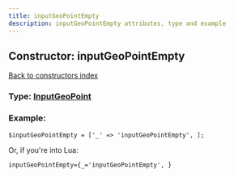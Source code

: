 ```yaml
---
title: inputGeoPointEmpty
description: inputGeoPointEmpty attributes, type and example
---
```

## Constructor: inputGeoPointEmpty  
[Back to constructors index](index.md)






### Type: [InputGeoPoint](../types/InputGeoPoint.md)


### Example:

```
$inputGeoPointEmpty = ['_' => 'inputGeoPointEmpty', ];
```  

Or, if you're into Lua:  


```
inputGeoPointEmpty={_='inputGeoPointEmpty', }

```


